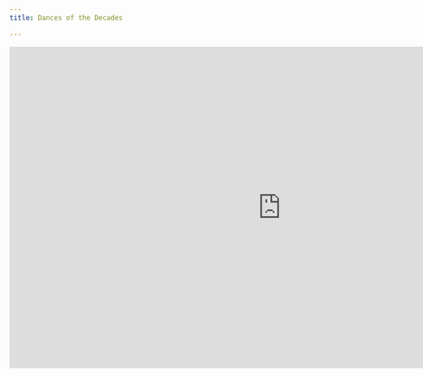 ```yaml
---
title: Dances of the Decades

---
```

<iframe src="https://docs.google.com/presentation/d/e/2PACX-1vQSn52ofbSprBVr0hqr8GvHHTvS71cEDnH2wh6Sdjh73gwis0PU9jteHPntBIkEodqJ8zUINNEKFLBk/embed?start=false&loop=false&delayms=3000" frameborder="0" width="960" height="569" allowfullscreen="true" mozallowfullscreen="true" webkitallowfullscreen="true"></iframe>

